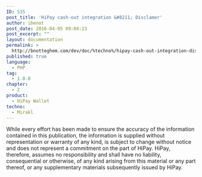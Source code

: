 ```yaml
---
ID: 535
post_title: 'HiPay cash-out integration &#8211; Disclamer'
author: ibenot
post_date: 2016-04-05 09:04:23
post_excerpt: ""
layout: documentation
permalink: >
  http://bnotteghem.com/dev/doc/%techno%/hipay-cash-out-integration-disclamer/%chapter%/%tag%/
published: true
language:
  - PHP
tag:
  - 1.0.0
chapter:
  - 2
product:
  - HiPay Wallet
techno:
  - Mirakl
---
```

While every effort has been made to ensure the accuracy of the information contained in this publication, the information is supplied without representation or warranty of any kind, is subject to change without notice and does not represent a commitment on the part of HiPay. HiPay, therefore, assumes no responsibility and shall have no liability, consequential or otherwise, of any kind arising from this material or any part thereof, or any supplementary materials subsequently issued by HiPay.